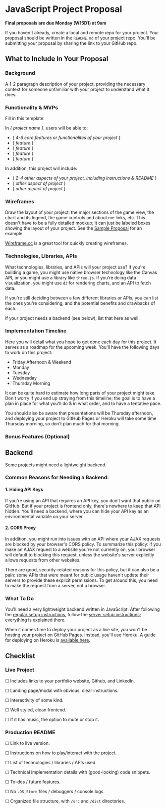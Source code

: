 # JavaScript Project Proposal

**Final proposals are due Monday (W15D1) at 9am**

If you haven't already, create a local and remote repo for your project. Your 
proposal should be written in the `README.md` of your project repo. You'll be
submitting your proposal by sharing the link to your GitHub repo.

## What to Include in Your Proposal

### Background

A 1-2 paragraph description of your project, providing the necessary context for 
someone unfamiliar with your project to understand what it does. 

### Functionality & MVPs

Fill in this template:

In *{ project name }*, users will be able to:

- { *4-6 core features or functionalites of your project* }
- { *feature* }
- { *feature* }
- { *feature* }
- { *feature* }

In addition, this project will include:

- { *2-4 other aspects of your project, including instructions & README* }
- { *other aspect of project* }
- { *other aspect of project* }

### Wireframes

Draw the layout of your project: the major sections of the game view, the chart
and its legend, the game controls and about me links, etc. This doesn't have to 
be a fully detailed mockup; it can just be labeled boxes showing the layout of 
your project. See the [Sample Proposal][sample-proposal] for an example.

[Wireframe.cc][wireframe] is a great tool for quickly creating wireframes.

### Technologies, Libraries, APIs

What technologies, libraries, and APIs will your project use? If you're building
a game, you might use native browser technology like the Canvas API, or you 
might use a library like `three.js`. If you're doing data visualization, you 
might use `d3` for rendering charts, and an API to fetch data. 

If you're still deciding between a few different libraries or APIs, you can list
the ones you're considering, and the potential benefits and drawbacks of each.

If your project needs a backend (see below), list that here as well.

### Implementation Timeline

Here you will detail what you hope to get done each day for this project. It
serves as a roadmap for the upcoming week. You'll have the following days to 
work on this project:
* Friday Afternoon & Weekend
* Monday
* Tuesday
* Wednesday
* Thursday Morning

It can be quite hard to estimate how long parts of your project might take. 
Don't worry if you end up straying from this timeline; the goal is to have a 
plan in place for what you'll do & in what order, and to have a tentative pace. 

You should also be aware that presentations will be Thursday afternoon, and 
deploying your project to GitHub Pages or Heroku will take some time Thursday
morning, so don't plan much for that morning.

### Bonus Features (Optional)

## Backend

Some projects might need a lightweight backend. 

### Common Reasons for Needing a Backend:

#### **1. Hiding API Keys**

If you're using an API that requires an API key, you don't want that public on
GitHub. But if your project is frontend only, there's nowhere to keep that API 
hidden. You'll need a backend, where you can hide your API key as an 
environmental variable on your server.

#### **2. CORS Proxy**

In addition, you might run into issues with an API where your AJAX requests are
blocked by your browser's CORS policy. To summarize this policy: if you make an 
AJAX request to a website you're not currently on, your browser will default to
blocking this request, unless the website's server explicitly allows requests 
from other websites. 

There are good, security-related reasons for this policy, but it can also be a 
pain: some APIs that were meant for public usage haven't update their servers to 
provide these explicit permissions. To get around this, you need to make the
request from a server, not a browser. 

### What To Do

You'll need a very lightweight backend written in JavaScript. After following the 
[regular setup instructions][setup], follow the [server setup instructions][server-setup]; 
everything is  explained there. 

When it comes time to deploy your project as a live site, you won't be hosting
your project on GitHub Pages. Instead, you'll use Heroku. A guide for deploying
on Heroku is [available here][deploying-on-heroku].

## Checklist

### Live Project

☐  Includes links to your portfolio website, Github, and LinkedIn.

☐  Landing page/modal with obvious, clear instructions.

☐  Interactivity of some kind.

☐  Well styled, clean frontend.

☐  If it has music, the option to mute or stop it.

### Production README

☐  Link to live version.

☐  Instructions on how to play/interact with the project.

☐  List of technologies / libraries / APIs used.

☐  Technical implementation details with (good-looking) code snippets.

☐  To-dos / future features.

☐  No `.DS_Store` files / debuggers / console.logs.

☐  Organized file structure, with `/src` and `/dist` directories.

[sample-proposal]: https://open.appacademy.io/learn/swe-campus-hybrid/javascript-project/sample-proposal
[wireframe]: https://wireframe.cc/
[setup]: https://open.appacademy.io/learn/swe-campus-hybrid/javascript-project/setup
[server-setup]: https://open.appacademy.io/learn/swe-campus-hybrid/javascript-project/server-setup
[deploying-on-heroku]: https://open.appacademy.io/learn/swe-campus-hybrid/javascript-project/deploying-on-heroku